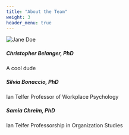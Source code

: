 ```yaml
---
title: "About the Team"
weight: 3
header_menu: true
---
```


![Jane Doe](images/happy-ethnic-woman-sitting-at-table-with-laptop-3769021.jpg)

##### Christopher Belanger, PhD

A cool dude

##### Silvia Bonaccio, PhD

Ian Telfer Professor of Workplace Psychology

##### Samia Chreim, PhD

Ian Telfer Professorship in Organization Studies
